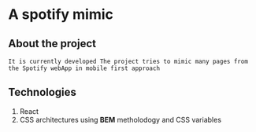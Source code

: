 # A spotify mimic

## About the project
`
  It is currently developed
  The project tries to mimic many pages from the Spotify webApp in mobile first approach
`

## Technologies

1. React
2. CSS architectures using __BEM__ metholodogy and CSS variables
